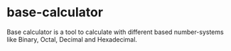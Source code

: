 # base-calculator
Base calculator is a tool to calculate with different based number-systems like Binary, Octal, Decimal and Hexadecimal.
